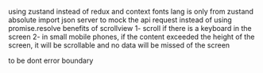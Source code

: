 using zustand instead of redux and context
fonts
lang is only from zustand
absolute import
json server to mock the api request instead of using promise.resolve
benefits of scrollview
1- scroll if there is a keyboard in the screen
2- in small mobile phones, if the content exceeded the height of the screen, it will be scrollable and no data will be missed of the screen

to be dont
error boundary

